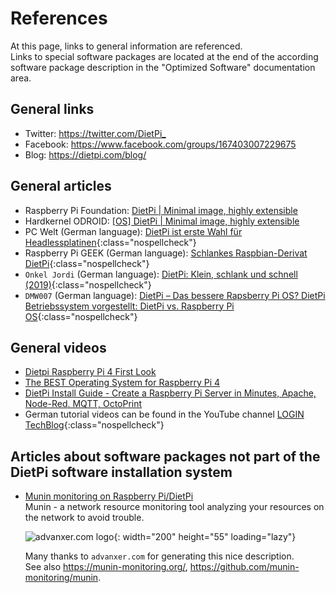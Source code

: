 # References

At this page, links to general information are referenced.  
Links to special software packages are located at the end of the according software package description in the "Optimized Software" documentation area.

## General links

- Twitter: <https://twitter.com/DietPi_>
- Facebook: <https://www.facebook.com/groups/167403007229675>
- Blog: <https://dietpi.com/blog/>

## General articles

- Raspberry Pi Foundation: [DietPi | Minimal image, highly extensible](https://www.raspberrypi.org/forums/viewtopic.php?t=285096)
- Hardkernel ODROID: [[OS] DietPi | Minimal image, highly extensible](https://forum.odroid.com/viewtopic.php?t=40392)
- PC Welt (German language): [DietPi ist erste Wahl für Headlessplatinen](https://www.pcwelt.de/a/diet-pi-ist-erste-wahl-fuer-headlessplatinen,3452321){:class="nospellcheck"}
- Raspberry Pi GEEK (German language): [Schlankes Raspbian-Derivat DietPi](https://www.raspberry-pi-geek.de/ausgaben/rpg/2017/10/schlankes-raspbian-derivat-dietpi/){:class="nospellcheck"}
- `Onkel Jordi` (German language): [DietPi: Klein, schlank und schnell (2019)](https://onkeljordi.de/2019/01/dietpi-klein-schlank-und-schnell-2019/){:class="nospellcheck"}
- `DMW007` (German language): [DietPi – Das bessere Rapsberry Pi OS? DietPi Betriebssystem vorgestellt: DietPi vs. Raspberry Pi OS](https://u-labs.de/portal/dietpi-das-bessere-rapsberry-pi-os-dietpi-betriebssystem-vorgestellt-dietpi-vs-raspberry-pi-os/){:class="nospellcheck"}

## General videos

- [Dietpi Raspberry Pi 4 First Look](https://www.youtube.com/watch?v=LoKBZ-a4JNE)
- [The BEST Operating System for Raspberry Pi 4](https://www.youtube.com/watch?v=g8oiM_21gX8)
- [DietPi Install Guide - Create a Raspberry Pi Server in Minutes, Apache, Node-Red. MQTT, OctoPrint](https://www.youtube.com/watch?v=RsyFqvtsBHg)
- German tutorial videos can be found in the YouTube channel [LOGIN TechBlog](https://www.youtube.com/channel/UCpq1BGhcC6UZZUH-dst8YMg){:class="nospellcheck"}

## Articles about software packages not part of the DietPi software installation system

- [Munin monitoring on Raspberry Pi/DietPi](https://advanxer.com/blog/2019/02/munin-monitoring-on-raspberrypi-dietpi/)  
  Munin - a network resource monitoring tool analyzing your resources on the network to avoid trouble.  

    ![advanxer.com logo](assets/images/dietpi-references-advanxer.com-logo.png){: width="200" height="55" loading="lazy"}

    Many thanks to `advanxer.com` for generating this nice description.  
    See also <https://munin-monitoring.org/>, <https://github.com/munin-monitoring/munin>.
